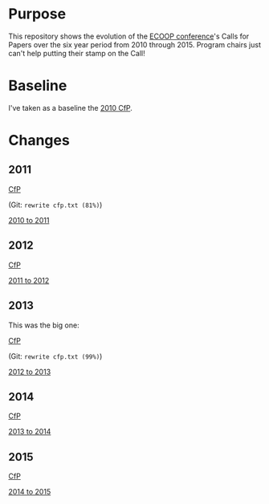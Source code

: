 # Purpose

This repository shows the evolution of the [ECOOP conference](http://www.ecoop.org/)'s Calls for Papers over the six year period from 2010 through 2015. Program chairs just can't help putting their stamp on the Call!

# Baseline

I've taken as a baseline the [2010 CfP](https://github.com/shriram/ecoop-cfps/blob/954d9ca8b7512c13bd91c6edadbf9f0c370d7220/cfp.txt).

# Changes

## 2011

[CfP](https://github.com/shriram/ecoop-cfps/blob/063ee710952f905e53acf19b7736f2a8572802c7/cfp.txt)

(Git: `rewrite cfp.txt (81%)`)

[2010 to 2011](https://github.com/shriram/ecoop-cfps/commit/063ee710952f905e53acf19b7736f2a8572802c7)

## 2012

[CfP](https://github.com/shriram/ecoop-cfps/blob/d609f26a13aef38df226f38576d36ebd702cb706/cfp.txt)

[2011 to 2012](https://github.com/shriram/ecoop-cfps/commit/d609f26a13aef38df226f38576d36ebd702cb706)

## 2013

This was the big one: 

[CfP](https://github.com/shriram/ecoop-cfps/blob/65764f3ee79e433b910d0e15f60caefdce4b9248/cfp.txt)

(Git: `rewrite cfp.txt (99%)`)

[2012 to 2013](https://github.com/shriram/ecoop-cfps/commit/65764f3ee79e433b910d0e15f60caefdce4b9248)

## 2014

[CfP](https://github.com/shriram/ecoop-cfps/blob/10d5c008dbb27f3b224ca0ea80d57ee97e4ba8f7/cfp.txt)

[2013 to 2014](https://github.com/shriram/ecoop-cfps/commit/10d5c008dbb27f3b224ca0ea80d57ee97e4ba8f7)

## 2015

[CfP](https://github.com/shriram/ecoop-cfps/blob/de5bcaca6a5cee0a3bb429d2f023414b3a873eb9/cfp.txt)

[2014 to 2015](https://github.com/shriram/ecoop-cfps/commit/de5bcaca6a5cee0a3bb429d2f023414b3a873eb9)
